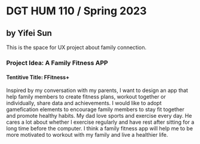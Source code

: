 # DGT HUM 110 / Spring 2023
## by Yifei Sun

This is the space for UX project about family connection.

### Project Idea: A Family Fitness APP
#### Tentitive Title: FFitness+ 
Inspired by my conversation with my parents, I want to design an app that help family members to create fitness plans, workout together or individually, share data and achievements. I would like to adopt gamefication elements to encourage family members to stay fit together and promote healthy habits.
My dad love sports and exercise every day. He cares a lot about whether I exercise regularly and have rest after sitting for a long time before the computer. I think a family fitness app will help me to be more motivated to workout with my family and live a healthier life.
